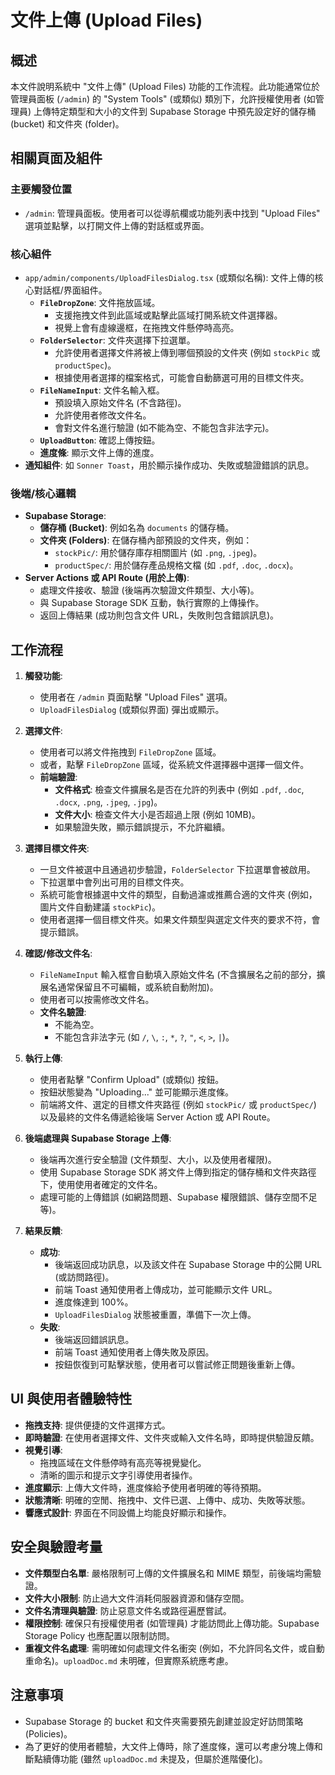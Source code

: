 # 文件上傳 (Upload Files)

## 概述

本文件說明系統中 "文件上傳" (Upload Files) 功能的工作流程。此功能通常位於管理員面板 (`/admin`) 的 "System Tools" (或類似) 類別下，允許授權使用者 (如管理員) 上傳特定類型和大小的文件到 Supabase Storage 中預先設定好的儲存桶 (bucket) 和文件夾 (folder)。

## 相關頁面及組件

### 主要觸發位置
- `/admin`: 管理員面板。使用者可以從導航欄或功能列表中找到 "Upload Files" 選項並點擊，以打開文件上傳的對話框或界面。

### 核心組件
- `app/admin/components/UploadFilesDialog.tsx` (或類似名稱): 文件上傳的核心對話框/界面組件。
    - **`FileDropZone`**: 文件拖放區域。
        - 支援拖拽文件到此區域或點擊此區域打開系統文件選擇器。
        - 視覺上會有虛線邊框，在拖拽文件懸停時高亮。
    - **`FolderSelector`**: 文件夾選擇下拉選單。
        - 允許使用者選擇文件將被上傳到哪個預設的文件夾 (例如 `stockPic` 或 `productSpec`)。
        - 根據使用者選擇的檔案格式，可能會自動篩選可用的目標文件夾。
    - **`FileNameInput`**: 文件名輸入框。
        - 預設填入原始文件名 (不含路徑)。
        - 允許使用者修改文件名。
        - 會對文件名進行驗證 (如不能為空、不能包含非法字元)。
    - **`UploadButton`**: 確認上傳按鈕。
    - **進度條**: 顯示文件上傳的進度。
- **通知組件**: 如 `Sonner Toast`，用於顯示操作成功、失敗或驗證錯誤的訊息。

### 後端/核心邏輯
- **Supabase Storage**:
    - **儲存桶 (Bucket)**: 例如名為 `documents` 的儲存桶。
    - **文件夾 (Folders)**: 在儲存桶內部預設的文件夾，例如：
        - `stockPic/`: 用於儲存庫存相關圖片 (如 `.png`, `.jpeg`)。
        - `productSpec/`: 用於儲存產品規格文檔 (如 `.pdf`, `.doc`, `.docx`)。
- **Server Actions 或 API Route (用於上傳)**:
    - 處理文件接收、驗證 (後端再次驗證文件類型、大小等)。
    - 與 Supabase Storage SDK 互動，執行實際的上傳操作。
    - 返回上傳結果 (成功則包含文件 URL，失敗則包含錯誤訊息)。

## 工作流程

1.  **觸發功能**:
    *   使用者在 `/admin` 頁面點擊 "Upload Files" 選項。
    *   `UploadFilesDialog` (或類似界面) 彈出或顯示。

2.  **選擇文件**:
    *   使用者可以將文件拖拽到 `FileDropZone` 區域。
    *   或者，點擊 `FileDropZone` 區域，從系統文件選擇器中選擇一個文件。
    *   **前端驗證**:
        *   **文件格式**: 檢查文件擴展名是否在允許的列表中 (例如 `.pdf`, `.doc`, `.docx`, `.png`, `.jpeg`, `.jpg`)。
        *   **文件大小**: 檢查文件大小是否超過上限 (例如 10MB)。
        *   如果驗證失敗，顯示錯誤提示，不允許繼續。

3.  **選擇目標文件夾**:
    *   一旦文件被選中且通過初步驗證，`FolderSelector` 下拉選單會被啟用。
    *   下拉選單中會列出可用的目標文件夾。
    *   系統可能會根據選中文件的類型，自動過濾或推薦合適的文件夾 (例如，圖片文件自動建議 `stockPic`)。
    *   使用者選擇一個目標文件夾。如果文件類型與選定文件夾的要求不符，會提示錯誤。

4.  **確認/修改文件名**:
    *   `FileNameInput` 輸入框會自動填入原始文件名 (不含擴展名之前的部分，擴展名通常保留且不可編輯，或系統自動附加)。
    *   使用者可以按需修改文件名。
    *   **文件名驗證**:
        *   不能為空。
        *   不能包含非法字元 (如 `/`, `\`, `:`, `*`, `?`, `"`, `<`, `>`, `|`)。

5.  **執行上傳**:
    *   使用者點擊 "Confirm Upload" (或類似) 按鈕。
    *   按鈕狀態變為 "Uploading..." 並可能顯示進度條。
    *   前端將文件、選定的目標文件夾路徑 (例如 `stockPic/` 或 `productSpec/`) 以及最終的文件名傳遞給後端 Server Action 或 API Route。

6.  **後端處理與 Supabase Storage 上傳**:
    *   後端再次進行安全驗證 (文件類型、大小，以及使用者權限)。
    *   使用 Supabase Storage SDK 將文件上傳到指定的儲存桶和文件夾路徑下，使用使用者確定的文件名。
    *   處理可能的上傳錯誤 (如網路問題、Supabase 權限錯誤、儲存空間不足等)。

7.  **結果反饋**:
    *   **成功**:
        *   後端返回成功訊息，以及該文件在 Supabase Storage 中的公開 URL (或訪問路徑)。
        *   前端 Toast 通知使用者上傳成功，並可能顯示文件 URL。
        *   進度條達到 100%。
        *   `UploadFilesDialog` 狀態被重置，準備下一次上傳。
    *   **失敗**:
        *   後端返回錯誤訊息。
        *   前端 Toast 通知使用者上傳失敗及原因。
        *   按鈕恢復到可點擊狀態，使用者可以嘗試修正問題後重新上傳。

## UI 與使用者體驗特性

-   **拖拽支持**: 提供便捷的文件選擇方式。
-   **即時驗證**: 在使用者選擇文件、文件夾或輸入文件名時，即時提供驗證反饋。
-   **視覺引導**:
    -   拖拽區域在文件懸停時有高亮等視覺變化。
    -   清晰的圖示和提示文字引導使用者操作。
-   **進度顯示**: 上傳大文件時，進度條給予使用者明確的等待預期。
-   **狀態清晰**: 明確的空閒、拖拽中、文件已選、上傳中、成功、失敗等狀態。
-   **響應式設計**: 界面在不同設備上均能良好顯示和操作。

## 安全與驗證考量

-   **文件類型白名單**: 嚴格限制可上傳的文件擴展名和 MIME 類型，前後端均需驗證。
-   **文件大小限制**: 防止過大文件消耗伺服器資源和儲存空間。
-   **文件名清理與驗證**: 防止惡意文件名或路徑遍歷嘗試。
-   **權限控制**: 確保只有授權使用者 (如管理員) 才能訪問此上傳功能。Supabase Storage Policy 也應配置以限制訪問。
-   **重複文件名處理**: 需明確如何處理文件名衝突 (例如，不允許同名文件，或自動重命名)。`uploadDoc.md` 未明確，但實際系統應考慮。

## 注意事項

-   Supabase Storage 的 bucket 和文件夾需要預先創建並設定好訪問策略 (Policies)。
-   為了更好的使用者體驗，大文件上傳時，除了進度條，還可以考慮分塊上傳和斷點續傳功能 (雖然 `uploadDoc.md` 未提及，但屬於進階優化)。 